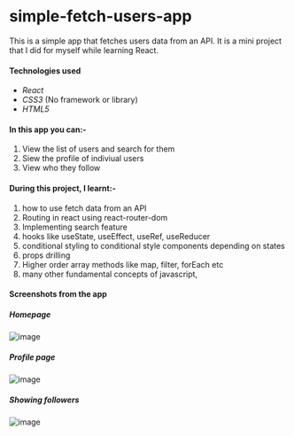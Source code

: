 # simple-fetch-users-app
This is a simple app that fetches users data from an API. It is a mini project that I did for myself while learning React. 

#### Technologies used
* *React*
* *CSS3* (No framework or library)
* *HTML5*

#### In this app you can:-
1. View the list of users and search for them
2. Siew the profile of indiviual users
3. View who they follow

#### During this project, I learnt:-
1. how to use fetch data from an API
2. Routing in react using react-router-dom
3. Implementing search feature
4. hooks like useState, useEffect, useRef, useReducer
5. conditional styling to conditional style components depending on states
6. props drilling
7. Higher order array methods like map, filter, forEach etc 
8. many other fundamental concepts of javascript,

#### Screenshots from the app
##### Homepage
![image](https://user-images.githubusercontent.com/60183177/154632116-88c330b6-9385-4089-8d71-5f5b1794f438.png)

##### Profile page
![image](https://user-images.githubusercontent.com/60183177/154632495-daf65aec-ff0d-4e59-85bd-c56e65f4eec3.png)

##### Showing followers
![image](https://user-images.githubusercontent.com/60183177/154632614-38b09d86-7b80-4e09-a8f4-8a008e54019c.png)
